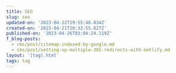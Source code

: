 ```yaml
---
title: SEO
slug: seo
updated-on: '2023-04-22T19:55:48.034Z'
created-on: '2023-04-21T20:32:55.827Z'
published-on: '2023-04-26T03:04:24.119Z'
f_blog-posts:
  - cms/post/sitemap-indexed-by-google.md
  - cms/post/setting-up-multiple-301-redirects-with-netlify.md
layout: '[tag].html'
tags: tag
---
```




